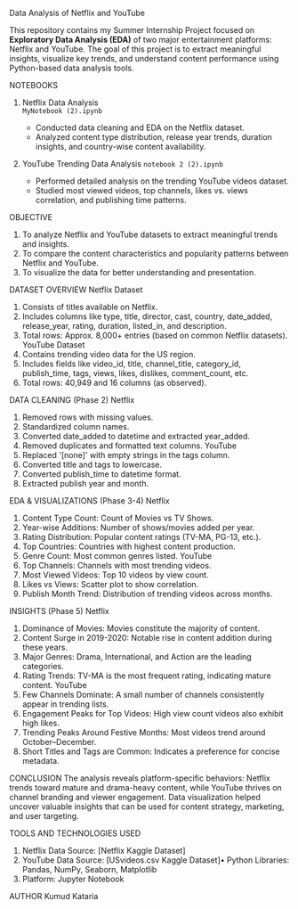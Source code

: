  Data Analysis of Netflix and YouTube

This repository contains my Summer Internship Project focused on **Exploratory Data Analysis (EDA)** of two major entertainment platforms: Netflix and YouTube. The goal of this project is
to extract meaningful insights, visualize key trends, and understand content performance using Python-based data analysis tools.



 NOTEBOOKS

1. Netflix Data Analysis  
   `MyNotebook (2).ipynb`  
   - Conducted data cleaning and EDA on the Netflix dataset.  
   - Analyzed content type distribution, release year trends, duration insights, and country-wise content availability.

2. YouTube Trending Data Analysis 
   `notebook 2 (2).ipynb`  
   - Performed detailed analysis on the trending YouTube videos dataset.  
   - Studied most viewed videos, top channels, likes vs. views correlation, and publishing time patterns.

  OBJECTIVE
1.	To analyze Netflix and YouTube datasets to extract meaningful trends and insights.
2.	To compare the content characteristics and popularity patterns between Netflix and YouTube.
3.	To visualize the data for better understanding and presentation.

 DATASET OVERVIEW
Netflix Dataset
1.	Consists of titles available on Netflix.
2.	Includes columns like type, title, director, cast, country, date_added, release_year, rating, duration, listed_in, and description.
3.	Total rows: Approx. 8,000+ entries (based on common Netflix datasets).
YouTube Dataset
1.	Contains trending video data for the US region.
2.	Includes fields like video_id, title, channel_title, category_id, publish_time, tags, views, likes, dislikes, comment_count, etc.
3.	Total rows: 40,949 and 16 columns (as observed).

 DATA CLEANING (Phase 2)
Netflix
1.	Removed rows with missing values.
2.	Standardized column names.
3.	Converted date_added to datetime and extracted year_added.
4.	Removed duplicates and formatted text columns.
YouTube
1.	Replaced '[none]' with empty strings in the tags column.
2.	Converted title and tags to lowercase.
3.	Converted publish_time to datetime format.
4.	Extracted publish year and month.

 EDA & VISUALIZATIONS (Phase 3-4)
Netflix
1.	Content Type Count: Count of Movies vs TV Shows.
2.	Year-wise Additions: Number of shows/movies added per year.
3.	Rating Distribution: Popular content ratings (TV-MA, PG-13, etc.).
4.	Top Countries: Countries with highest content production.
5.	Genre Count: Most common genres listed.
YouTube
1.	Top Channels: Channels with most trending videos.
2.	Most Viewed Videos: Top 10 videos by view count.
3.	Likes vs Views: Scatter plot to show correlation.
4.	Publish Month Trend: Distribution of trending videos across months.

 INSIGHTS (Phase 5)
Netflix
1.	Dominance of Movies: Movies constitute the majority of content.
2.	Content Surge in 2019-2020: Notable rise in content addition during these years.
3.	Major Genres: Drama, International, and Action are the leading categories.
4.	Rating Trends: TV-MA is the most frequent rating, indicating mature content.
YouTube
1.	Few Channels Dominate: A small number of channels consistently appear in trending lists.
2.	Engagement Peaks for Top Videos: High view count videos also exhibit high likes.
3.	Trending Peaks Around Festive Months: Most videos trend around October–December.
4.	Short Titles and Tags are Common: Indicates a preference for concise metadata.


 CONCLUSION
The analysis reveals platform-specific behaviors: Netflix trends toward mature and drama-heavy content, while YouTube thrives on channel branding and viewer engagement. Data visualization helped uncover valuable insights that can be used for content strategy, marketing, and user targeting.

 TOOLS AND TECHNOLOGIES USED
1.	Netflix Data Source: [Netflix Kaggle Dataset]
2.	YouTube Data Source: [USvideos.csv Kaggle Dataset]•	Python Libraries: Pandas, NumPy, Seaborn, Matplotlib
3.	Platform: Jupyter Notebook

AUTHOR
Kumud Kataria




